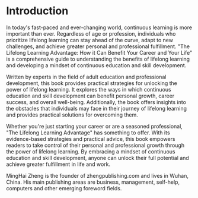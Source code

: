 # Introduction

In today's fast-paced and ever-changing world, continuous learning is more important than ever. Regardless of age or profession, individuals who prioritize lifelong learning can stay ahead of the curve, adapt to new challenges, and achieve greater personal and professional fulfillment. "The Lifelong Learning Advantage: How it Can Benefit Your Career and Your Life" is a comprehensive guide to understanding the benefits of lifelong learning and developing a mindset of continuous education and skill development.

Written by experts in the field of adult education and professional development, this book provides practical strategies for unlocking the power of lifelong learning. It explores the ways in which continuous education and skill development can benefit personal growth, career success, and overall well-being. Additionally, the book offers insights into the obstacles that individuals may face in their journey of lifelong learning and provides practical solutions for overcoming them.

Whether you're just starting your career or are a seasoned professional, "The Lifelong Learning Advantage" has something to offer. With its evidence-based strategies and practical advice, this book empowers readers to take control of their personal and professional growth through the power of lifelong learning. By embracing a mindset of continuous education and skill development, anyone can unlock their full potential and achieve greater fulfillment in life and work.

MingHai Zheng is the founder of zhengpublishing.com and lives in Wuhan, China. His main publishing areas are business, management, self-help, computers and other emerging foreword fields.
